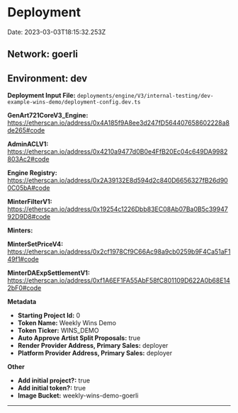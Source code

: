 
# Deployment

Date: 2023-03-03T18:15:32.253Z

## **Network:** goerli

## **Environment:** dev

**Deployment Input File:** `deployments/engine/V3/internal-testing/dev-example-wins-demo/deployment-config.dev.ts`

**GenArt721CoreV3_Engine:** https://etherscan.io/address/0x4A185f9A8ee3d247fD564407658602228a8de265#code

**AdminACLV1:** https://etherscan.io/address/0x4210a9477d0B0e4FfB20Ec04c649DA9982803Ac2#code

**Engine Registry:** https://etherscan.io/address/0x2A39132E8d594d2c840D6656327fB26d900C05bA#code

**MinterFilterV1:** https://etherscan.io/address/0x19254c1226Dbb83EC08Ab07Ba0B5c3994792D9D8#code

**Minters:**

**MinterSetPriceV4:** https://etherscan.io/address/0x2cf1978Cf9C66Ac98a9cb0259b9F4Ca51aF149f1#code

**MinterDAExpSettlementV1:** https://etherscan.io/address/0xf1A6EF1FA55AbF58fC801109D622A0b68E142bF0#code



**Metadata**

- **Starting Project Id:** 0
- **Token Name:** Weekly Wins Demo
- **Token Ticker:** WINS_DEMO
- **Auto Approve Artist Split Proposals:** true
- **Render Provider Address, Primary Sales:** deployer
- **Platform Provider Address, Primary Sales:** deployer

**Other**

- **Add initial project?:** true
- **Add initial token?:** true
- **Image Bucket:** weekly-wins-demo-goerli

---

